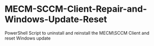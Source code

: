 # MECM-SCCM-Client-Repair-and-Windows-Update-Reset
PowerShell Script to uninstall and reinstall the MECM\SCCM Client and reset Windows update
